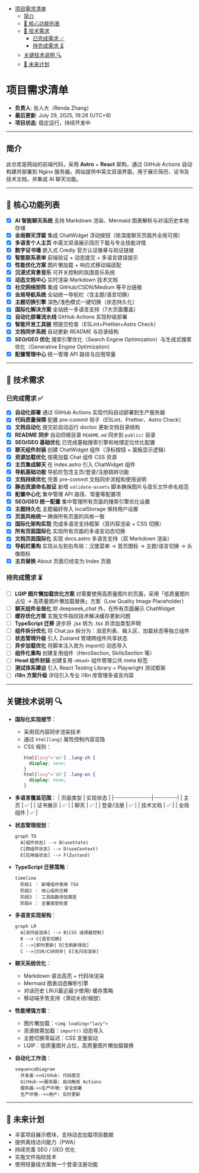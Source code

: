 <!-- START doctoc generated TOC please keep comment here to allow auto update -->
<!-- DON'T EDIT THIS SECTION, INSTEAD RE-RUN doctoc TO UPDATE -->

- [项目需求清单](#%E9%A1%B9%E7%9B%AE%E9%9C%80%E6%B1%82%E6%B8%85%E5%8D%95)
  - [简介](#%E7%AE%80%E4%BB%8B)
  - [🚀 核心功能列表](#-%E6%A0%B8%E5%BF%83%E5%8A%9F%E8%83%BD%E5%88%97%E8%A1%A8)
  - [🔧 技术需求](#-%E6%8A%80%E6%9C%AF%E9%9C%80%E6%B1%82)
    - [已完成需求 ✅](#%E5%B7%B2%E5%AE%8C%E6%88%90%E9%9C%80%E6%B1%82-)
    - [待完成需求 ⏳](#%E5%BE%85%E5%AE%8C%E6%88%90%E9%9C%80%E6%B1%82-)
  - [关键技术说明 🔍](#%E5%85%B3%E9%94%AE%E6%8A%80%E6%9C%AF%E8%AF%B4%E6%98%8E-)
  - [🌱 未来计划](#-%E6%9C%AA%E6%9D%A5%E8%AE%A1%E5%88%92)

<!-- END doctoc generated TOC please keep comment here to allow auto update -->

# 项目需求清单

- **负责人**: 张人大（Renda Zhang）
- **最后更新**: July 29, 2025, 19:28 (UTC+8)
- **项目状态**: 稳定运行，持续开发中

---

## 简介

此仓库是网站的前端代码，采用 **Astro** + **React** 架构，通过 GitHub Actions 自动构建并部署到 Nginx 服务器。网站提供中英文双语界面，用于展示简历、证书及技术文档，并集成 AI 聊天功能。

---

## 🚀 核心功能列表

- [x] **AI 智能聊天系统**
  支持 Markdown 渲染、Mermaid 图表解析与对话历史本地存储
- [x] **全局聊天浮窗**
  集成 ChatWidget 浮动按钮（除深度聊天页面外全局可用）
- [x] **多语言个人主页**
  中英文双语展示简历下载与专业技能详情
- [x] **数字证书墙**
  嵌入式 Credly 官方认证徽章与验证链接
- [x] **智能联系表单**
  前端验证 + 动态提交 + 多语言错误提示
- [x] **性能优化方案**
  图片懒加载 + 响应式移动端适配
- [x] **沉浸式背景音乐**
  可开关控制的氛围音乐系统
- [x] **动态文档中心**
  实时渲染 Markdown 技术文档
- [x] **社交网络矩阵**
  集成 GitHub/CSDN/Medium 等平台链接
- [x] **全局导航系统**
  全站统一导航栏（含主题/语言切换）
- [x] **主题切换引擎**
  深色/浅色模式一键切换（状态持久化）
- [x] **国际化解决方案**
  全站统一多语言支持（7大页面覆盖）
- [x] **自动化部署流水线**
  GitHub Actions 实现秒级部署
- [x] **智能开发工具链**
  预提交检查（ESLint+Prettier+Astro Check）
- [x] **文档同步系统**
  自动更新 README 与目录结构
- [x] **SEO/GEO 优化**
  搜索引擎优化（Search Engine Optimization）与生成式搜索优化（Generative Engine Optimization）
- [x] **配置管理中心**
  统一管理 API 路径与应用常量

---

## 🔧 技术需求

### 已完成需求 ✅

- [x] **自动化部署**
  通过 GitHub Actions 实现代码自动部署到生产服务器
- [x] **代码质量保障**
  配置 pre-commit 钩子（ESLint、Prettier、Astro Check）
- [x] **文档自动化**
  提交前自动运行 doctoc 更新文档目录结构
- [x] **README 同步**
  自动将根目录 `README.md` 同步到 `public/` 目录
- [x] **SEO/GEO 基础优化**
  已完成基础搜索引擎和地理定位优化配置
- [x] **聊天组件封装**
  创建 ChatWidget 组件（浮标按钮 + 面板显示逻辑）
- [x] **资源加载优化**
  按需加载 Chat 组件 CSS 资源
- [x] **主页集成聊天**
  在 index.astro 引入 ChatWidget 组件
- [x] **导航基础功能**
  导航栏包含主页/登录/注册跳转功能
- [x] **文档持续优化**
  完善 pre-commit 文档同步流程和使用说明
- [x] **静态资源命名验证**
  新增 `validate-assets` 脚本确保图片与音乐文件命名规范
- [x] **配置中心化**
  集中管理 API 路径、常量等配置项
- [x] **SEO/GEO 统一配置**
  集中管理所有页面的搜索引擎优化设置
- [x] **主题持久化**
  主题偏好存入 localStorage 保持用户设置
- [x] **页面风格统一**
  确保所有页面的风格一致
- [x] **国际化架构实现**
  完成多语言支持框架（双内容渲染 + CSS 切换）
- [x] **所有页面国际化**
  实现所有页面的多语言动态切换
- [x] **文档页面国际化**
  实现 docs.astro 多语言支持（双 Markdown 渲染）
- [x] **导航栏重构**
  实现从左到右布局：汉堡菜单 → 首页图标 → 主题/语言切换 → 头像图标
- [x] **主页替换**
  About 页面已经变为 Index 页面

### 待完成需求 ⏳

- [ ]  **LQIP 图片懒加载优化方案**
  对需要使用高质量图片的页面，采用「低质量图片占位 → 高质量图片懒加载替换」方案（Low Quality Image Placeholder）
- [ ] **聊天组件全局化**
  除 deepseek_chat 外，在所有页面展示 ChatWidget
- [ ] **缓存优化方案**
  实施文件指纹技术解决缓存更新问题
- [ ] **TypeScript 迁移**
  逐步将 .jsx 转为 .tsx 并添加类型声明
- [ ] **组件拆分优化**
  将 Chat.jsx 拆分为：消息列表、输入区、加载状态等独立组件
- [ ] **状态管理升级**
  引入 Zustand 管理跨组件共享状态
- [ ] **异步加载优化**
  将脚本注入改为 import() 动态导入
- [ ] **组件化重构**
  创建复用组件（HeroSection, SkillsSection 等）
- [ ] **Head 组件封装**
  创建复用 `<Head>` 组件管理公共 meta 标签
- [ ] **测试体系建设**
  引入 React Testing Library + Playwright 测试框架
- [ ] **i18n 方案升级**
  评估引入专业 i18n 库管理多语言内容

---

## 关键技术说明 🔍

- **国际化实现细节**：
   - 采用双内容同步渲染技术
   - 通过 `html[lang]` 属性控制内容显隐
   - CSS 规则：
      ```css
      html[lang^='en'] .lang-zh {
        display: none;
      }
      html[lang^='zh'] .lang-en {
        display: none;
      }
      ```

- **多语言覆盖范围**：
   | 页面类型       | 实现状态 |
   |----------------|----------|
   | 主页           | ✅       |
   | 证书展示       | ✅       |
   | 聊天           | ✅       |
   | 登录/注册      | ✅       |
   | 技术文档       | ✅       |
   | 全局组件       | ✅       |

- **状态管理规划**：
   ```mermaid
   graph TD
     A[组件状态] --> B(useState)
     C[跨组件状态] --> D(useContext)
     E[应用级状态] --> F(Zustand)
   ```

- **TypeScript 迁移策略**：
   ```mermaid
   timeline
     阶段1 ： 新增组件使用 TSX
     阶段2 ： 核心组件迁移
     阶段3 ： 工具函数添加类型
     阶段4 ： 全量类型检查
   ```

- **多语言实现架构**：
   ```mermaid
   graph LR
     A[双内容渲染] --> B[CSS 选择器控制]
     B --> C{语言切换}
     C -->|即时更新| D[无刷新体验]
     C -->|SSR/CSR同步| E[无闪烁渲染]
   ```

- **聊天系统优化**：
   - Markdown 语法高亮 + 代码块渲染
   - Mermaid 图表动态解析引擎
   - 对话历史 LRU(最近最少使用) 缓存策略
   - 移动端手势支持（滑动关闭/缩放）

- **性能增强方案**：
   - 图片懒加载：`<img loading="lazy">`
   - 资源按需加载：`import()` 动态导入
   - 主题切换零延迟：CSS 变量驱动
   - LQIP：低质量图片占位，高质量图片懒加载替换

- **自动化工作流**：
   ```mermaid
   sequenceDiagram
     开发者->>GitHub: 代码提交
     GitHub->>服务器: 自动触发 Actions
     服务器->>生产环境: 安全部署
     生产环境-->>用户: 实时更新
   ```

---

## 🌱 未来计划

- 丰富项目展示模块，支持动态加载项目数据
- 提供离线访问能力（PWA）
- 持续完善 SEO / GEO 优化
- 实施文件指纹技术
- 使用轻量级方案做一个登录注册功能
